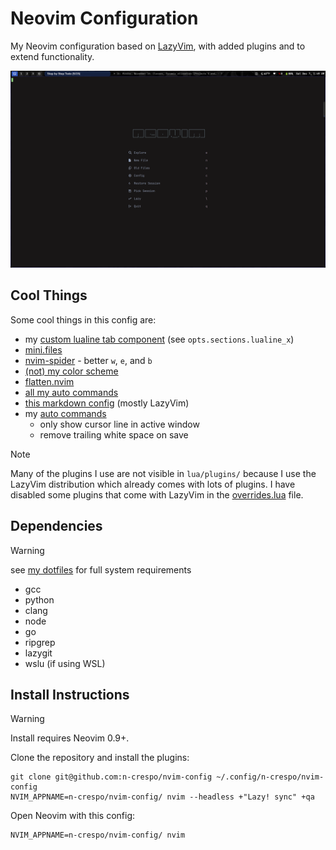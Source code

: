 # Neovim Configuration

My Neovim configuration based on [LazyVim](https://www.lazyvim.org), with added
plugins and to extend functionality.

![start screen](./images/image.png)

## Cool Things

Some cool things in this config are:

- my [custom lualine tab component](./lua/plugins/lualine.lua#95) (see `opts.sections.lualine_x`)
- [mini.files](https://github.com/echasnovski/mini.files)
- [nvim-spider](https://github.com/chrisgrieser/nvim-spider) - better `w`, `e`, and `b`
- [(not) my color scheme](./colors/macro.lua)
- [flatten.nvim](https://github.com/willothy/flatten.nvim)
- [all my auto commands](./lua/config/autocmds.lua)
- [this markdown config](./lua/plugins/markdown.lua) (mostly LazyVim)
- my [auto commands](./lua/config/autocmds.lua)
  - only show cursor line in active window
  - remove trailing white space on save

> [!NOTE]
> Many of the plugins I use are not visible in `lua/plugins/` because I use the
> LazyVim distribution which already comes with lots of plugins. I have disabled
> some plugins that come with LazyVim in the [overrides.lua](./lua/plugins/overrides.lua) file.

## Dependencies

> [!WARNING]
> see [my dotfiles](https://www.github.com/n-crespo/dotfiles) for full system requirements

- gcc
- python
- clang
- node
- go
- ripgrep
- lazygit
- wslu (if using WSL)

## Install Instructions

> [!WARNING]
> Install requires Neovim 0.9+.

Clone the repository and install the plugins:

```
git clone git@github.com:n-crespo/nvim-config ~/.config/n-crespo/nvim-config
NVIM_APPNAME=n-crespo/nvim-config/ nvim --headless +"Lazy! sync" +qa
```

Open Neovim with this config:

```
NVIM_APPNAME=n-crespo/nvim-config/ nvim
```
